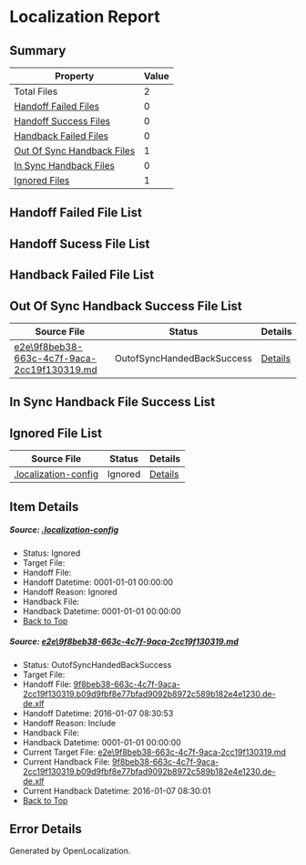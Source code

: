 # <a name='report-top'></a> Localization Report

## Summary
 Property | Value 
 -------- | ----- 
 Total Files | 2
[ Handoff Failed Files ](#handoff-failed-list)| 0
[ Handoff Success Files ](#handoff-success-list)| 0
[ Handback Failed Files ](#handback-failed-list)| 0
[ Out Of Sync Handback Files ](#outofsync-handback-success-list)| 1
[ In Sync Handback Files ](#insync-handback-success-list)| 0
[ Ignored Files ](#ignored-list)| 1

## <a name='handoff-failed-list'></a> Handoff Failed File List

## <a name='handoff-success-list'></a> Handoff Sucess File List

## <a name='handback-failed-list'></a> Handback Failed File List

## <a name='outofsync-handback-success-list'></a> Out Of Sync Handback Success File List
 Source File | Status | Details 
 ----------- | ------ | ------- 
 [e2e\9f8beb38-663c-4c7f-9aca-2cc19f130319.md](https://github.com/OpenLocalizationTest/oltest/blob/192ce467f075e2631ced4788603fcb27b1264f08/e2e/9f8beb38-663c-4c7f-9aca-2cc19f130319.md) | OutofSyncHandedBackSuccess | [Details](#771a4fc80bba1a591d3c85f7fb5d91e8c60991b31)

## <a name='insync-handback-success-list'></a> In Sync Handback File Success List

## <a name='ignored-list'></a> Ignored File List
 Source File | Status | Details 
 ----------- | ------ | ------- 
 [.localization-config](https://github.com/OpenLocalizationTest/oltest/blob/192ce467f075e2631ced4788603fcb27b1264f08/.localization-config) | Ignored | [Details](#e4725be8631cbe979bbe0fa8b97cd75f1fd41d4d0)

## Item Details
##### <a name='e4725be8631cbe979bbe0fa8b97cd75f1fd41d4d0'></a> Source: [.localization-config](https://github.com/OpenLocalizationTest/oltest/blob/192ce467f075e2631ced4788603fcb27b1264f08/.localization-config)
* Status: Ignored
* Target File: 
* Handoff File: 
* Handoff Datetime: 0001-01-01 00:00:00
* Handoff Reason: Ignored
* Handback File: 
* Handback Datetime: 0001-01-01 00:00:00
* [Back to Top](#report-top)

##### <a name='771a4fc80bba1a591d3c85f7fb5d91e8c60991b31'></a> Source: [e2e\9f8beb38-663c-4c7f-9aca-2cc19f130319.md](https://github.com/OpenLocalizationTest/oltest/blob/192ce467f075e2631ced4788603fcb27b1264f08/e2e/9f8beb38-663c-4c7f-9aca-2cc19f130319.md)
* Status: OutofSyncHandedBackSuccess
* Target File: 
* Handoff File: [9f8beb38-663c-4c7f-9aca-2cc19f130319.b09d9fbf8e77bfad9092b8972c589b182e4e1230.de-de.xlf](https://github.com/OpenLocalizationTestOrg/olhandoff/blob/c6c9356b78dd390eb2cd6ff6e849ce3b83bc0593/ol-handoff/OpenLocalizationTestOrg/oltest.de-de/yufeih/9f8beb38-663c-4c7f-9aca-2cc19f130319.b09d9fbf8e77bfad9092b8972c589b182e4e1230.de-de.xlf)
* Handoff Datetime: 2016-01-07 08:30:53
* Handoff Reason: Include
* Handback File: 
* Handback Datetime: 0001-01-01 00:00:00
* Current Target File: [e2e\9f8beb38-663c-4c7f-9aca-2cc19f130319.md](https://github.com/OpenLocalizationTestOrg/oltest.de-de/blob/bd7c9b7771b45cf4ad66fb771a5d20c27105e32a/e2e/9f8beb38-663c-4c7f-9aca-2cc19f130319.md)
* Current Handback File: [9f8beb38-663c-4c7f-9aca-2cc19f130319.b09d9fbf8e77bfad9092b8972c589b182e4e1230.de-de.xlf](https://github.com/OpenLocalizationTestOrg/olhandback/blob/c5429578da9cf1e327fa96775214d5b9d3787f2a/ol-handback/OpenLocalizationTestOrg/oltest.de-de/yufeih/9f8beb38-663c-4c7f-9aca-2cc19f130319.b09d9fbf8e77bfad9092b8972c589b182e4e1230.de-de.xlf)
* Current Handback Datetime: 2016-01-07 08:30:01
* [Back to Top](#report-top)


## Error Details

Generated by OpenLocalization.
